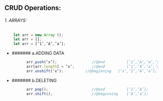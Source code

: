 ## CRUD Operations:
###### 1. ARRAYS:

```js
    let arr = new Array ();
    let arr = [];
    let arr = [‘1’,’A’,’a’];
```
  + ####### a.ADDING DATA	
```js
          arr.push(‘x’);			    //@end		    [‘1’,’A’,’a’,’x’];
          arr[arr.length] = ‘x’;		//@end		    [‘1’,’A’,’a’,’x’];
          arr.unshift(‘x’);			 //@beginning	[‘x’,‘1’,’A’,’a’];
```
+ ####### b.DELETING
```js
          arr.pop();			        //@end		    [‘1’,’A’];
          arr.shift();			      	//@beginning	[’A’,’a’];
```



